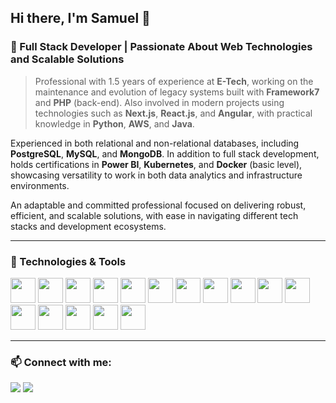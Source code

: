 ## Hi there, I'm Samuel 👋

### 💼 Full Stack Developer | Passionate About Web Technologies and Scalable Solutions

> Professional with 1.5 years of experience at **E-Tech**, working on the maintenance and evolution of legacy systems built with **Framework7** and **PHP** (back-end). Also involved in modern projects using technologies such as **Next.js**, **React.js**, and **Angular**, with practical knowledge in **Python**, **AWS**, and **Java**.

Experienced in both relational and non-relational databases, including **PostgreSQL**, **MySQL**, and **MongoDB**. In addition to full stack development, holds certifications in **Power BI**, **Kubernetes**, and **Docker** (basic level), showcasing versatility to work in both data analytics and infrastructure environments.

An adaptable and committed professional focused on delivering robust, efficient, and scalable solutions, with ease in navigating different tech stacks and development ecosystems.

---

### 🔧 Technologies & Tools
<p align="left">
  <img src="https://cdn.jsdelivr.net/gh/devicons/devicon/icons/html5/html5-original.svg" width="40" />
  <img src="https://cdn.jsdelivr.net/gh/devicons/devicon/icons/css3/css3-original.svg" width="40" />
  <img src="https://cdn.jsdelivr.net/gh/devicons/devicon/icons/javascript/javascript-original.svg" width="40" />
  <img src="https://cdn.jsdelivr.net/gh/devicons/devicon/icons/typescript/typescript-original.svg" width="40" />
  <img src="https://cdn.jsdelivr.net/gh/devicons/devicon/icons/react/react-original.svg" width="40" />
  <img src="https://cdn.jsdelivr.net/gh/devicons/devicon/icons/nextjs/nextjs-original.svg" width="40" />
  <img src="https://cdn.jsdelivr.net/gh/devicons/devicon/icons/angularjs/angularjs-original.svg" width="40" />
  <img src="https://cdn.jsdelivr.net/gh/devicons/devicon/icons/php/php-original.svg" width="40" />
  <img src="https://cdn.jsdelivr.net/gh/devicons/devicon/icons/python/python-original.svg" width="40" />
  <img src="https://cdn.jsdelivr.net/gh/devicons/devicon/icons/java/java-original.svg" width="40" />
  <img src="https://cdn.jsdelivr.net/gh/devicons/devicon/icons/docker/docker-original.svg" width="40" />
  <img src="https://cdn.jsdelivr.net/gh/devicons/devicon/icons/kubernetes/kubernetes-plain.svg" width="40" />
  <img src="https://cdn.jsdelivr.net/gh/devicons/devicon/icons/postgresql/postgresql-original.svg" width="40" />
  <img src="https://cdn.jsdelivr.net/gh/devicons/devicon/icons/mysql/mysql-original.svg" width="40" />
  <img src="https://cdn.jsdelivr.net/gh/devicons/devicon/icons/mongodb/mongodb-original.svg" width="40" />
  <img src="https://cdn.jsdelivr.net/gh/devicons/devicon/icons/git/git-original.svg" width="40" />
</p>

---

### 📫 Connect with me:
<p align="left">
  <a href="https://linkedin.com/in/samuelvno" target="_blank"><img src="https://img.shields.io/badge/LinkedIn-0077B5?style=for-the-badge&logo=linkedin&logoColor=white" /></a>
  <a href="mailto:samvitor53@gmail.com"><img src="https://img.shields.io/badge/Gmail-D14836?style=for-the-badge&logo=gmail&logoColor=white" /></a>
</p>

